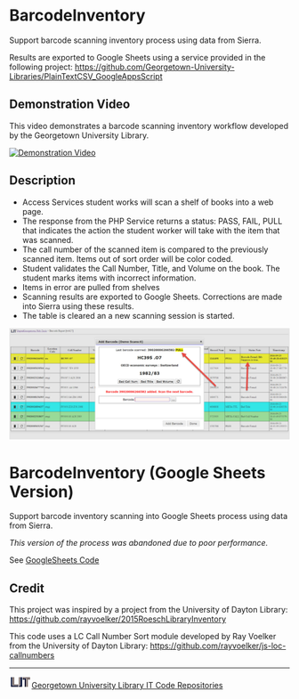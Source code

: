 # BarcodeInventory
Support barcode scanning inventory process using data from Sierra.

Results are exported to Google Sheets using a service provided in the following project: https://github.com/Georgetown-University-Libraries/PlainTextCSV_GoogleAppsScript

## Demonstration Video
This video demonstrates a barcode scanning inventory workflow developed by the Georgetown University Library.  

[![Demonstration Video](https://i.ytimg.com/vi/5X_QiX-E7aI/hqdefault.jpg)](https://www.youtube.com/watch?v=5X_QiX-E7aI)

## Description
* Access Services student works will scan a shelf of books into a web page.
* The response from the PHP Service returns a status: PASS, FAIL, PULL that indicates the action the student worker will take with the item that was scanned.
* The call number of the scanned item is compared to the previously scanned item.  Items out of sort order will be color coded.
* Student validates the Call Number, Title, and Volume on the book.  The student marks items with incorrect information.
* Items in error are pulled from shelves
* Scanning results are exported to Google Sheets.  Corrections are made into Sierra using these results.
* The table is cleared an a new scanning session is started. 

![](barcode2.jpg)

# BarcodeInventory (Google Sheets Version)
Support barcode inventory scanning into Google Sheets process using data from Sierra.

_This version of the process was abandoned due to poor performance._

See [GoogleSheets Code](gs/README.md)

## Credit
This project was inspired by a project from the University of Dayton Library: https://github.com/rayvoelker/2015RoeschLibraryInventory

This code uses a LC Call Number Sort module developed by Ray Voelker from the University of Dayton Library: https://github.com/rayvoelker/js-loc-callnumbers


***
[![Georgetown University Library IT Code Repositories](https://raw.githubusercontent.com/Georgetown-University-Libraries/georgetown-university-libraries.github.io/master/LIT-logo-small.png)Georgetown University Library IT Code Repositories](http://georgetown-university-libraries.github.io/)
